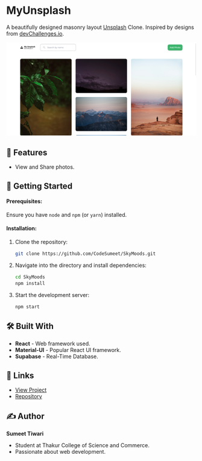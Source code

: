 # MyUnsplash

A beautifully designed masonry layout [Unsplash](https://unsplash.com/) Clone. Inspired by designs from [devChallenges.io](https://devChallenges.io).

![SkyMoods Screenshot](./public/images/screenshot.png)

## 🌟 Features

- View and Share photos.

## 🚀 Getting Started

#### Prerequisites:

Ensure you have `node` and `npm` (or `yarn`) installed.

#### Installation:

1. Clone the repository:

   ```bash
   git clone https://github.com/CodeSumeet/SkyMoods.git
   ```

2. Navigate into the directory and install dependencies:

   ```bash
   cd SkyMoods
   npm install
   ```

3. Start the development server:
   ```bash
   npm start
   ```

## 🛠 Built With

- **React** - Web framework used.
- **Material-UI** - Popular React UI framework.
- **Supabase** - Real-Time Database.

## 🔗 Links

- [View Project](https://myunsplash-hy7l91tds-sumeettiwari283-gmailcom.vercel.app/)
- [Repository](https://github.com/CodeSumeet/MyUnsplash)

## ✍️ Author

**Sumeet Tiwari**

- Student at Thakur College of Science and Commerce.
- Passionate about web development.
